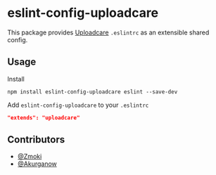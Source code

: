 # eslint-config-uploadcare

This package provides [Uploadcare](https://uploadcare.com/) `.eslintrc` as an extensible shared config.

## Usage

Install

```
npm install eslint-config-uploadcare eslint --save-dev
```

Add `eslint-config-uploadcare` to your `.eslintrc`

```json
"extends": "uploadcare"
```

## Contributors

* [@Zmoki](https://github.com/Zmoki)
* [@Akurganow](https://github.com/Akurganow)
